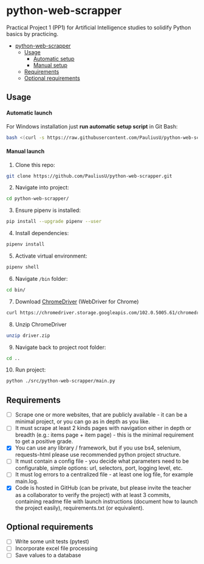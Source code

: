 # python-web-scrapper

Practical Project 1 (PP1) for Artificial Intelligence studies to
solidify Python basics by practicing.

<!-- TOC -->
* [python-web-scrapper](#python-web-scrapper)
  * [Usage](#usage)
      * [Automatic setup](#automatic-setup)
      * [Manual setup](#manual-setup)
  * [Requirements](#requirements)
  * [Optional requirements](#optional-requirements)
<!-- TOC -->

## Usage

#### Automatic launch
For Windows installation just **run automatic setup script** in Git Bash:
```bash
bash <(curl -s https://raw.githubusercontent.com/PauliusU/python-web-scrapper/master/setup.sh)
```

#### Manual launch

1. Clone this repo:
```bash
git clone https://github.com/PauliusU/python-web-scrapper.git
```

2. Navigate into project:
```bash
cd python-web-scrapper/
```

3. Ensure pipenv is installed:
```bash
pip install --upgrade pipenv --user
```

4. Install dependencies:
```bash
pipenv install
```

5. Activate virtual environment:
```bash
pipenv shell
```

6. Navigate `/bin` folder:
```bash
cd bin/
```

7. Download [ChromeDriver](https://sites.google.com/chromium.org/driver/) (WebDriver for Chrome)
```bash
curl https://chromedriver.storage.googleapis.com/102.0.5005.61/chromedriver_win32.zip -L -o driver.zip
```

8. Unzip ChromeDriver
```bash
unzip driver.zip
```

9. Navigate back to project root folder:
```bash
cd ..
```

10. Run project:
```bash
python ./src/python-web-scrapper/main.py
```

## Requirements

- [ ] Scrape one or more websites, that are publicly available - it can be a minimal project, or
you can go as in depth as you like.
- [ ] It must scrape at least 2 kinds pages with navigation either in depth or breadth (e.g.:
items page + item page) - this is the minimal requirement to get a positive grade.
- [X] You can use any library / framework, but if you use bs4, selenium, requests-html please use
recommended python project structure.
- [ ] It must contain a config file - you decide what parameters need to be configurable, simple
options: url, selectors, port, logging level, etc.
- [ ] It must log errors to a centralized file - at least one log file, for example main.log.
- [X] Code is hosted in GitHub (can be private, but please invite the teacher as a collaborator to
verify the project) with at least 3 commits, containing readme file with launch instructions
(document how to launch the project easily), requirements.txt (or equivalent).

## Optional requirements

- [ ] Write some unit tests (pytest)
- [ ] Incorporate excel file processing
- [ ] Save values to a database